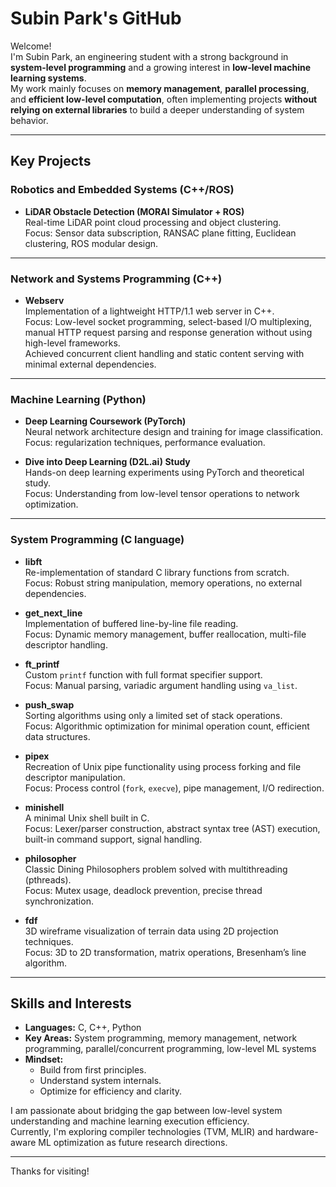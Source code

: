 # Subin Park's GitHub

Welcome!  
I'm Subin Park, an engineering student with a strong background in **system-level programming** and a growing interest in **low-level machine learning systems**.  
My work mainly focuses on **memory management**, **parallel processing**, and **efficient low-level computation**, often implementing projects **without relying on external libraries** to build a deeper understanding of system behavior.

---

## Key Projects

### Robotics and Embedded Systems (C++/ROS)

- **LiDAR Obstacle Detection (MORAI Simulator + ROS)**  
  Real-time LiDAR point cloud processing and object clustering.  
  Focus: Sensor data subscription, RANSAC plane fitting, Euclidean clustering, ROS modular design.

---

### Network and Systems Programming (C++)

- **Webserv**  
  Implementation of a lightweight HTTP/1.1 web server in C++.  
  Focus: Low-level socket programming, select-based I/O multiplexing, manual HTTP request parsing and response generation without using high-level frameworks.  
  Achieved concurrent client handling and static content serving with minimal external dependencies.

---

### Machine Learning (Python)

- **Deep Learning Coursework (PyTorch)**  
  Neural network architecture design and training for image classification.  
  Focus: regularization techniques, performance evaluation.

- **Dive into Deep Learning (D2L.ai) Study**  
  Hands-on deep learning experiments using PyTorch and theoretical study.  
  Focus: Understanding from low-level tensor operations to network optimization.

---


### System Programming (C language)

- **libft**  
  Re-implementation of standard C library functions from scratch.  
  Focus: Robust string manipulation, memory operations, no external dependencies.

- **get_next_line**  
  Implementation of buffered line-by-line file reading.  
  Focus: Dynamic memory management, buffer reallocation, multi-file descriptor handling.

- **ft_printf**  
  Custom `printf` function with full format specifier support.  
  Focus: Manual parsing, variadic argument handling using `va_list`.

- **push_swap**  
  Sorting algorithms using only a limited set of stack operations.  
  Focus: Algorithmic optimization for minimal operation count, efficient data structures.

- **pipex**  
  Recreation of Unix pipe functionality using process forking and file descriptor manipulation.  
  Focus: Process control (`fork`, `execve`), pipe management, I/O redirection.

- **minishell**  
  A minimal Unix shell built in C.  
  Focus: Lexer/parser construction, abstract syntax tree (AST) execution, built-in command support, signal handling.

- **philosopher**  
  Classic Dining Philosophers problem solved with multithreading (pthreads).  
  Focus: Mutex usage, deadlock prevention, precise thread synchronization.

- **fdf**  
  3D wireframe visualization of terrain data using 2D projection techniques.  
  Focus: 3D to 2D transformation, matrix operations, Bresenham’s line algorithm.

---


## Skills and Interests

- **Languages:** C, C++, Python
- **Key Areas:** System programming, memory management, network programming, parallel/concurrent programming, low-level ML systems
- **Mindset:**  
  - Build from first principles.  
  - Understand system internals.  
  - Optimize for efficiency and clarity.

I am passionate about bridging the gap between low-level system understanding and machine learning execution efficiency.  
Currently, I'm exploring compiler technologies (TVM, MLIR) and hardware-aware ML optimization as future research directions.

---

Thanks for visiting!
